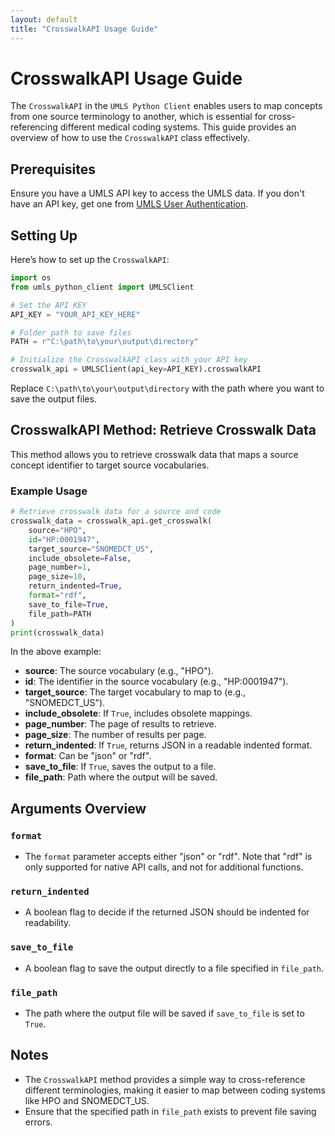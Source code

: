 ```yaml
---
layout: default
title: "CrosswalkAPI Usage Guide"
---
```


# CrosswalkAPI Usage Guide

The `CrosswalkAPI` in the `UMLS Python Client` enables users to map concepts from one source terminology to another, which is essential for cross-referencing different medical coding systems. This guide provides an overview of how to use the `CrosswalkAPI` class effectively.

## Prerequisites

Ensure you have a UMLS API key to access the UMLS data. If you don't have an API key, get one from [UMLS User Authentication](https://documentation.uts.nlm.nih.gov/rest/authentication.html).

## Setting Up

Here’s how to set up the `CrosswalkAPI`:

```python
import os
from umls_python_client import UMLSClient

# Set the API KEY
API_KEY = "YOUR_API_KEY_HERE"

# Folder path to save files
PATH = r"C:\path\to\your\output\directory"

# Initialize the CrosswalkAPI class with your API key
crosswalk_api = UMLSClient(api_key=API_KEY).crosswalkAPI
```
Replace `C:\path\to\your\output\directory` with the path where you want to save the output files.

## CrosswalkAPI Method: Retrieve Crosswalk Data

This method allows you to retrieve crosswalk data that maps a source concept identifier to target source vocabularies.

### Example Usage

```python
# Retrieve crosswalk data for a source and code
crosswalk_data = crosswalk_api.get_crosswalk(
    source="HPO",
    id="HP:0001947",
    target_source="SNOMEDCT_US",
    include_obsolete=False,
    page_number=1,
    page_size=10,
    return_indented=True,
    format="rdf",
    save_to_file=True,
    file_path=PATH
)
print(crosswalk_data)
```

In the above example:
- **source**: The source vocabulary (e.g., "HPO").
- **id**: The identifier in the source vocabulary (e.g., "HP:0001947").
- **target_source**: The target vocabulary to map to (e.g., "SNOMEDCT_US").
- **include_obsolete**: If `True`, includes obsolete mappings.
- **page_number**: The page of results to retrieve.
- **page_size**: The number of results per page.
- **return_indented**: If `True`, returns JSON in a readable indented format.
- **format**: Can be "json" or "rdf".
- **save_to_file**: If `True`, saves the output to a file.
- **file_path**: Path where the output will be saved.

## Arguments Overview

### `format`
- The `format` parameter accepts either "json" or "rdf". Note that "rdf" is only supported for native API calls, and not for additional functions.

### `return_indented`
- A boolean flag to decide if the returned JSON should be indented for readability.

### `save_to_file`
- A boolean flag to save the output directly to a file specified in `file_path`.

### `file_path`
- The path where the output file will be saved if `save_to_file` is set to `True`.

## Notes

- The `CrosswalkAPI` method provides a simple way to cross-reference different terminologies, making it easier to map between coding systems like HPO and SNOMEDCT_US.
- Ensure that the specified path in `file_path` exists to prevent file saving errors.
